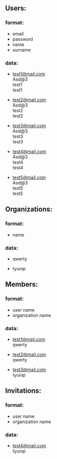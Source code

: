 ## Users:

### format:

* email
* password
* name
* surname

### data:

* test1@mail.com \
Asd@3 \
test1 \
test1


* test2@mail.com \
Asd@3 \
test2 \
test2


* test3@mail.com \
Asd@3 \
test3 \
test3


* test4@mail.com \
Asd@3 \
test4 \
test4


* test5@mail.com \
Asd@3 \
test5 \
test5


## Organizations:

### format:

* name

### data:

* qwerty

* tyuiop


## Members:

### format:

* user name
* organization name

### data:

* test1@mail.com \
qwerty


* test2@mail.com \
qwerty


* test3@mail.com \
tyuiop

## Invitations:

### format:

* user name
* organization name

### data:

* test4@mail.com \
tyuiop
